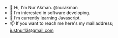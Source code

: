 - 👋 Hi, I'm Nur Akman. @nurakman
- 👀 I’m interested in software developing.
- 🌱 I’m currently learning Javascript.
- 📫 If you want to reach me here's my mail address;
justnur13@gmail.com

<!---
nurakman/nurakman is a ✨ special ✨ repository because its `README.md` (this file) appears on your GitHub profile.
You can click the Preview link to take a look at your changes.
--->
